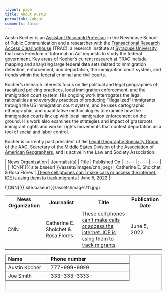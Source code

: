 ```yaml
---
layout: page
title: About Austin
permalink: /about
comments: false
---
```


<p>Austin Kocher is an <a href="https://newhouse.syr.edu/people/austin-kocher">Assistant Research Professor</a> in the Newhouse School of Public Communication and a researcher with the <a href="https://trac.syr.edu">Transactional Research Access Clearinghouse</a> (TRAC), a research institute at <a href="https://www.syracuse.edu">Syracuse University</a> that uses Freedom of Information Act requests to study the federal government. Key areas of Kocher’s current research at TRAC include mapping and analyzing large federal data sets related to immigration detention, enforcement, and deportation, the immigration court system, and trends within the federal criminal and civil courts.</p>

<p>Kocher’s research interests focus on the political and legal geographies of racialized policing practices, local immigration enforcement, and the immigration court system. His ongoing work interrogates the legal rationalities and everyday practices of producing “illegalized” immigrants through the US immigration court system, and he uses cartographic, ethnographic, and quantitative methodologies to examine how the immigration courts link up with local immigration enforcement on the ground. His work also examines the strategies and impact of grassroots immigrant rights and worker rights movements that contest deportation as a tool of social and labor control.</p>

<p>Kocher is currently past president of the <a href="https://www.legalgeography.com">Legal Geography Specialty Group </a>of the AAG, Secretary of the <a href="https://msaag.aag.org">Middle States Division of the Association of American Geographers</a>, and is active in the Law and Society Association.</p>

| News Organization 	| Journalist(s) 	| Title		  | Published On     |
| :---      			|    :----   	|		 :--- |					 |
| ![CNN]({{ site.baseurl }}/assets/images/cnn.jpeg)   | Catherine E. Shoichet & Rosa Flores  | [These cell phones can't make calls or access the internet. ICE is using them to track migrants](https://www.cnn.com/2022/06/05/us/border-migrants-cell-phones-cec/index.html) | June 5, 2022 |

![CNN]({{ site.baseurl }}/assets/images/11.jpg)

<table>
  <tr>
    <th>News Organization</th>
    <th>Journalist</th>
    <th>Title</th>
    <th>Publication Date</th>
  </tr>
  <tr>
    <td>CNN</td>
    <td>Catherine E. Shoichet & Rosa Flores</td>
    <td><a href="https://www.cnn.com/2022/06/05/us/border-migrants-cell-phones-cec/index.html">These cell phones can't make calls or access the internet. ICE is using them to track migrants</a></td>
    <td>June 5, 2022</td>
  </tr>
</table>

<table dir="ltr" style="height: 114px;" border="1" width="370" cellspacing="0" cellpadding="0"><colgroup><col width="100" /><col width="100" /></colgroup>
<tbody>
<tr>
<td style="width: 119px;" data-sheets-value="{&quot;1&quot;:2,&quot;2&quot;:&quot;Name&quot;}"><strong>Name</strong></td>
<td style="width: 245px;" data-sheets-value="{&quot;1&quot;:2,&quot;2&quot;:&quot;Phone number&quot;}"><strong>Phone number</strong></td>
</tr>
<tr>
<td style="width: 119px;" data-sheets-value="{&quot;1&quot;:2,&quot;2&quot;:&quot;Austin Kocher&quot;}">Austin Kocher</td>
<td style="width: 245px;" data-sheets-value="{&quot;1&quot;:2,&quot;2&quot;:&quot;777-999-9999&quot;}">777-999-9999</td>
</tr>
<tr>
<td style="width: 119px;" data-sheets-value="{&quot;1&quot;:2,&quot;2&quot;:&quot;Joe Smith&quot;}">Joe Smith</td>
<td style="width: 245px;" data-sheets-value="{&quot;1&quot;:2,&quot;2&quot;:&quot;333-333-3333-&quot;}">333-333-3333-</td>
</tr>
</tbody>
</table>